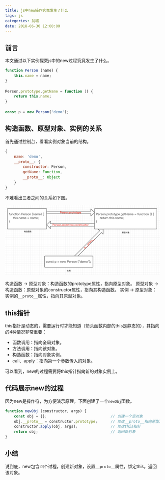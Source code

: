 ```yaml
---
title: js中new操作究竟发生了什么
tags: js
categories: 前端
date: 2018-06-30 12:00:00
---
```


<p></p>
<!-- more -->

## 前言

本文通过以下实例探究js中的new过程究竟发生了什么。

```js
function Person (name) {
    this.name = name;
}

Person.prototype.getName = function () {
    return this.name;
}

const p = new Person('demo');
```


## 构造函数、原型对象、实例的关系

首先通过控制台，看看实例对象当前的结构。

```js
{
    name: 'demo',
    __proto__: {
        constructor: Person,
        getName: Function,
        __proto__: Object
    }
}
```

不难看出三者之间的关系如下图。

![](/images/prototype-relation.png)

构造函数 -> 原型对象：构造函数的prototype属性，指向原型对象。
原型对象 -> 构造函数：原型对象的constructor属性，指向其构造函数。
实例 -> 原型对象：实例的`__proto__`属性，指向其原型对象。

## this指针

this指针是动态的，需要运行时才能知道（箭头函数内部的this是静态的），其指向的4种情况非常重要：

- 函数调用：指向全局对象。
- 方法调用：指向该对象。
- 构造函数：指向对象实例。
- call、apply：指向第一个参数传入的对象。

可以看到，new的过程需要将this指针指向新的对象实例上。

## 代码展示new的过程

因为new是操作符，为方便演示原理，下面创建了一个`newObj`函数。

```js
function newObj (constructor, args) {
    const obj = {};                             // 创建一个空对象
    obj.__proto__ = constructor.prototype;      // 修改__proto__指向原型对象
    constructor.apply(obj, args);               // 修改this指针
    return obj;                                 // 返回新对象
}
```

## 小结

说到底，new包含四个过程，创建新对象，设置`__proto__`属性，绑定this，返回该对象。
